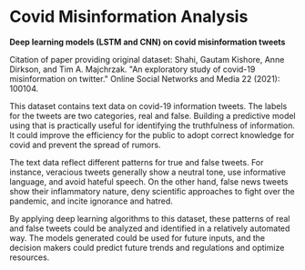 # Covid Misinformation Analysis
**Deep learning models (LSTM and CNN) on covid misinformation tweets**

Citation of paper providing original dataset:  Shahi, Gautam Kishore, Anne Dirkson, and Tim A. Majchrzak. "An exploratory study of covid-19 misinformation on twitter." Online Social Networks and Media 22 (2021): 100104.

This dataset contains text data on covid-19 information tweets. The labels for the tweets are two categories, real and false. Building a predictive model using that is practically useful for identifying the truthfulness of information. It could improve the efficiency for the public to adopt correct knowledge for covid and prevent the spread of rumors.

The text data reflect different patterns for true and false tweets. For instance, veracious tweets generally show a neutral tone, use informative language, and avoid hateful speech. On the other hand, false news tweets show their inflammatory nature, deny scientific approaches to fight over the pandemic, and incite ignorance and hatred.

By applying deep learning algorithms to this dataset, these patterns of real and false tweets could be analyzed and identified in a relatively automated way. The models generated could be used for future inputs, and the decision makers could predict future trends and regulations and optimize resources.
